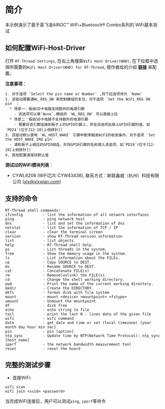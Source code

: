 # 简介

本示例演示了基于英飞凌AIROC™ WiFi+Bluetooch® Combo系列的 WiFi基本测试

## 如何配置WiFi-Host-Driver
打开 `RT-Thread Settings`, 在右上角搜索`WiFi Host Driver(WHD)`, 在下拉框中选择所需要的`WiFi Host Driver(WHD) for RT-Thread`, 按作者给的介绍 __**[链接](https://github.com/Evlers/rt-thread_wifi-host-driver/blob/master/README_CN.md)**__ 来配置。

__注意事项__：

    1. 对于选项 `Select the pin name or Number` ,将下拉选项改为 `Name`
    2. 该驱动需要通WL_REG_ON 来控制模组的复位，对于选项 `Set the WiFi_REG ON pin` :
      * 场景一：板级SD卡电路支持额外的电源引脚
        - 该选项可以填`None`,模组的 `WL_REG_ON` 可以直接上拉
      * 场景二：板级SD卡电路不支持额外的电源引脚
        - 需要将该引脚连接到板子上的GPIO引脚上，并在该选项处填上GPIO引脚的值，如`PD24`(位于J12-18[上侧排针])
    3. 该驱动默认使用 `WL_HOST_WAKE` 引脚中断来触发WiFI的收发操作，对于选项 `Set the HOST_WAKE_IRQ pin`
      - 请和板子上相应的GPIO相连，并将GPIO引脚的名称填入该选项，如`PD19`(位于J12-20[上侧排针])
    4. 其他配置请保持默认值

__测试过的WiFi模块列表__：
- CYWL6208 (WiFi芯片:CYW43438), 联系方式：新联鑫威（杭州）科技有限公司 (xlx@xlxwlan.com)



## 支持的命令
```shell
RT-Thread shell commands:
ifconfig         - list the information of all network interfaces
ping             - ping network host
dns              - list and set the information of dns
netstat          - list the information of TCP / IP
clear            - clear the terminal screen
version          - show RT-Thread version information
list             - list objects
help             - RT-Thread shell help.
ps               - List threads in the system.
free             - Show the memory usage in the system.
ls               - List information about the FILEs.
cp               - Copy SOURCE to DEST.
mv               - Rename SOURCE to DEST.
cat              - Concatenate FILE(s)
rm               - Remove(unlink) the FILE(s).
cd               - Change the shell working directory.
pwd              - Print the name of the current working directory.
mkdir            - Create the DIRECTORY.
mkfs             - format disk with file system
mount            - mount <device> <mountpoint> <fstype>
umount           - Unmount the mountpoint
df               - disk free
echo             - echo string to file
tail             - print the last N - lines data of the given file
wifi             - wifi command
date             - get date and time or set (local timezone) [year month day hour min sec]
pin              - pin [option]
ntp_sync         - Update time by NTP(Network Time Protocol): ntp_sync [host_name]
iperf            - the network bandwidth measurement tool
reset            - reset the board
```

## 完整的测试步骤
- 连接WiFi:
```shell
wifi scan
wifi join <ssid> <password>
```
当完成WiFi连接后，用户可以测试`ping`, `iperf`等命令